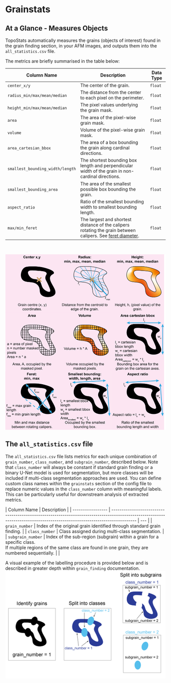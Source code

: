 # Grainstats

## At a Glance - Measures Objects

TopoStats automatically measures the grains (objects of interest) found in the grain finding section, in your
AFM images, and outputs them into the `all_statistics.csv` file.

The metrics are briefly summarised in the table below:

| Column Name                      | Description                                                                                                                                                | Data Type |
| -------------------------------- | ---------------------------------------------------------------------------------------------------------------------------------------------------------- | --------- |
| `center_x/y`                     | The center of the grain.                                                                                                                                   | `float`   |
| `radius_min/max/mean/median`     | The distance from the center to each pixel on the perimeter.                                                                                               | `float`   |
| `height_min/max/mean/median`     | The pixel values underlying the grain mask.                                                                                                                | `float`   |
| `area`                           | The area of the pixel-wise grain mask.                                                                                                                     | `float`   |
| `volume`                         | Volume of the pixel-wise grain mask.                                                                                                                       | `float`   |
| `area_cartesian_bbox`            | The area of a box bounding the grain along cardinal directions.                                                                                            | `float`   |
| `smallest_bounding_width/length` | The shortest bounding box length and perpendicular width of the grain in non-cardinal directions.                                                          | `float`   |
| `smallest_bounding_area`         | The area of the smallest possible box bounding the grain.                                                                                                  | `float`   |
| `aspect_ratio`                   | Ratio of the smallest bounding width to smallest bounding length.                                                                                          | `float`   |
| `max/min_feret`                  | The largest and shortest distance of the calipers rotating the grain between calipers. See [feret diameter](https://en.wikipedia.org/wiki/Feret_diameter). | `float`   |

&nbsp;

![Grain Stats image table pt1](../_static/images/grainstats/ts2_gs_metrics.png)

## The `all_statistics.csv` file

The `all_statistics.csv` file lists metrics for each unique combination of `grain_number`, `class_number`, and `subgrain_number`, described below. Note that `class_number` will always be constant if standard grain finding or a binary U-Net model is used for segmentation, but more classes will be included if multi-class segmentation approaches are used. You can define custom class names within the `grainstats` section of the config file to replace numeric values in the `class_number` column with meaningful labels. This can be particularly useful for downstream analysis of extracted metrics.

| Column Name       | Description                                                                                                                                                              |
| ----------------- | ------------------------------------------------------------------------------------------------------------------------------------------------------------------------ | --- |
| `grain_number`    | Index of the original grain identified through standard grain finding.                                                                                                   |
| `class_number`    | Class assigned during multi-class segmentation.                                                                                                                          |
| `subgrain_number` | Index of the sub-region (subgrain) within a grain for a specific class.<br>If multiple regions of the same class are found in one grain, they are numbered sequentially. |     |

A visual example of the labelling procedure is provided below and is
described in greater depth within `grain_finding` documentation.
![grain-class-subgrain](../_static/images/grainstats/methods-09.png)
